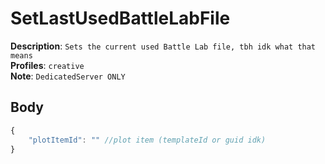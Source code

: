 # SetLastUsedBattleLabFile

**Description**: `Sets the current used Battle Lab file, tbh idk what that means` \
**Profiles**: `creative` \
**Note**: `DedicatedServer ONLY`

## Body
```js
{
    "plotItemId": "" //plot item (templateId or guid idk)
}
```
